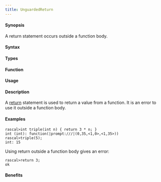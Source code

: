 ```yaml
---
title: UnguardedReturn
---
```


#### Synopsis

A return statement occurs outside a function body.

#### Syntax

#### Types

#### Function
       
#### Usage

#### Description

A [return](/Rascal/Statements/Return) statement is used to return a value from a function.
It is an error to use it outside a function body.

#### Examples


```rascal-shell
rascal>int triple(int n) { return 3 * n; }
int (int): function(|prompt:///|(0,35,<1,0>,<1,35>))
rascal>triple(5);
int: 15
```
Using return outside a function body gives an error:

```rascal-shell
rascal>return 3;
ok
```
#### Benefits


